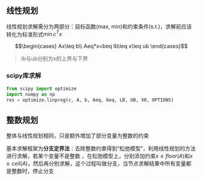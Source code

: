 ## 线性规划

线性规划求解需分为两部分：目标函数(max, min)和约束条件(s.t.)，求解前应该转化为标准形式$\min c^T x$

$$\begin{cases}
    Ax\leq b\\
    Aeq*x=beq
    lb\leq x\leq ub
\end{cases}$$

> lb与ub分别为x的上界与下界

### scipy库求解

```python
from scipy import optimize
import numpy as np
res = optimize.linprog(c, A, b, Aeq, beq, LB, UB, X0, OPTIONS)
```

## 整数规划

整体与线性规划相同，只是额外增加了部分变量为整数的约束

基本求解框架为**分支定界法**：去除整数约束得到“松弛模型”，利用线性规划的方法进行求解，若某个变量不是整数 ，在松弛模型上，分别添加约束$x\leq floor(A)$和$x\geq ceil(A)$，然后再分别求解，这个过程叫做分支，当节点求解结果中所有变量都是整数时，停止分支